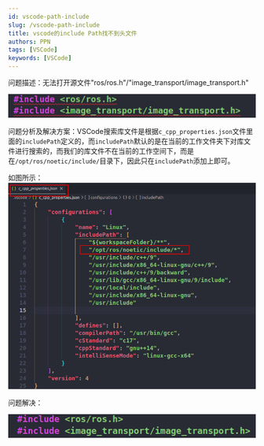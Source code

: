 ```yaml
---
id: vscode-path-include
slug: /vscode-path-include
title: vscode的include Path找不到头文件
authors: PPN
tags: [VSCode]
keywords: [VSCode]
---
```

问题描述：无法打开源文件"ros/ros.h"/"image_transport/image_transport.h"

![img error](img/VSCode-Path出错.png)

问题分析及解决方案：VSCode搜索库文件是根据`c_cpp_properties.json`文件里面的`includePath`定义的，而`includePath`默认的是在当前的工作文件夹下对库文件进行搜索的，而我们的库文件不在当前的工作空间下，而是在`/opt/ros/noetic/include/`目录下，因此只在`includePath`添加上即可。

如图所示：
![img error](img/VSCode-Path问题解决.png)

问题解决：

![img error](img/includePath问题解决截图.png)